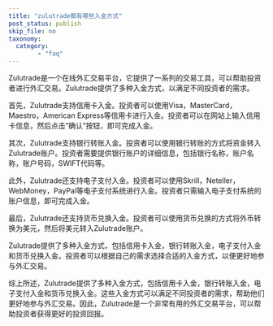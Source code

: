 ```yaml
---
title: "zulutrade都有哪些入金方式"
post_status: publish
skip_file: no
taxonomy:
  category:
        - "faq"
---
```


Zulutrade是一个在线外汇交易平台，它提供了一系列的交易工具，可以帮助投资者进行外汇交易。Zulutrade提供了多种入金方式，以满足不同投资者的需求。

首先，Zulutrade支持信用卡入金。投资者可以使用Visa，MasterCard，Maestro，American Express等信用卡进行入金。投资者可以在网站上输入信用卡信息，然后点击“确认”按钮，即可完成入金。

其次，Zulutrade支持银行转账入金。投资者可以使用银行转账的方式将资金转入Zulutrade账户。投资者需要提供银行账户的详细信息，包括银行名称，账户名称，账户号码，SWIFT代码等。

此外，Zulutrade还支持电子支付入金。投资者可以使用Skrill，Neteller，WebMoney，PayPal等电子支付系统进行入金。投资者只需输入电子支付系统的账户信息，即可完成入金。

最后，Zulutrade还支持货币兑换入金。投资者可以使用货币兑换的方式将外币转换为美元，然后将美元转入Zulutrade账户。

Zulutrade提供了多种入金方式，包括信用卡入金，银行转账入金，电子支付入金和货币兑换入金。投资者可以根据自己的需求选择合适的入金方式，以便更好地参与外汇交易。

综上所述，Zulutrade提供了多种入金方式，包括信用卡入金，银行转账入金，电子支付入金和货币兑换入金。这些入金方式可以满足不同投资者的需求，帮助他们更好地参与外汇交易。因此，Zulutrade是一个非常有用的外汇交易平台，可以帮助投资者获得更好的投资回报。
